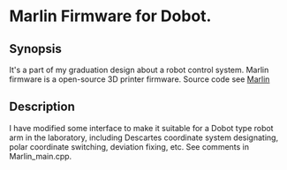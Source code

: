 # Marlin Firmware for Dobot.
## Synopsis
It's a part of my graduation design about a robot control system. Marlin firmware is a open-source 3D printer firmware. 
Source code see [Marlin](https://github.com/MarlinFirmware/Marlin)
## Description
I have modified some interface to make it suitable for a Dobot type robot arm in the laboratory, including 
Descartes coordinate system designating, polar coordinate switching, deviation fixing, etc. See comments in Marlin_main.cpp.
